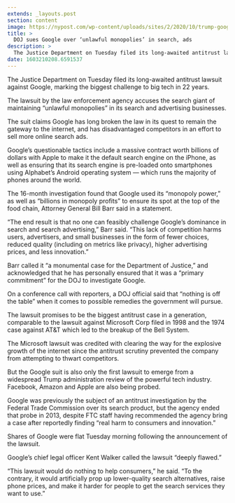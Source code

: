 ```yaml
--- 
extends: _layouts.post 
section: content 
image: https://nypost.com/wp-content/uploads/sites/2/2020/10/trump-google-01.jpg?quality=90&strip=all&w=1200 
title: > 
  DOJ sues Google over ‘unlawful monopolies’ in search, ads 
description: > 
  The Justice Department on Tuesday filed its long-awaited antitrust lawsuit against Google, marking the biggest challenge to big tech in 22 years.The lawsuit by the law enforcement agency accuses the search giant of maintaining “unlawful monopolies” in its search and advertising businesses.The suit claims Google has long broken the law in its quest to remain the gateway to the internet, and has disadvantaged competitors in an effort to sell more online search ads.“The end result is that no one can feasibly challenge Google’s dominance in search and search advertising,” Barr said.But the Google suit is also only the first lawsuit to emerge from a widespread Trump administration review of the powerful tech industry. 
date: 1603210208.6591537 
--- 
```

<div><p>The Justice Department on Tuesday filed its long-awaited antitrust lawsuit against Google, marking the biggest challenge to big tech in 22 years.</p>
<p>The lawsuit by the law enforcement agency accuses the search giant of maintaining &#8220;unlawful monopolies&#8221; in its search and advertising businesses.</p>
<p>The suit claims Google has long broken the law in its quest to remain the gateway to the internet, and has disadvantaged competitors in an effort to sell more online search ads.</p>
<p>Google&#8217;s questionable tactics include a massive contract worth billions of dollars with Apple to make it the default search engine on the iPhone, as well as ensuring that its search engine is pre-loaded onto smartphones using Alphabet&#8217;s Android operating system &#8212; which runs the majority of phones around the world.</p>
<p>The 16-month investigation found that Google used its &#8220;monopoly power,&#8221; as well as &#8220;billions in monopoly profits&#8221; to ensure its spot at the top of the food chain, Attorney General Bill Barr said in a statement.</p>
<p>&#8220;The end result is that no one can feasibly challenge Google&#8217;s dominance in search and search advertising,&#8221; Barr said. &#8220;This lack of competition harms users, advertisers, and small businesses in the form of fewer choices, reduced quality (including on metrics like privacy), higher advertising prices, and less innovation.&#8221;</p>
<p>Barr called it &#8220;a monumental case for the Department of Justice,&#8221; and acknowledged that he has personally ensured that it was a &#8220;primary commitment&#8221; for the DOJ to investigate Google.</p>
<p>On a conference call with reporters, a DOJ official said that &#8220;nothing is off the table&#8221; when it comes to possible remedies the government will pursue.</p>
<p>The lawsuit promises to be the biggest antitrust case in a generation, comparable to the lawsuit against Microsoft Corp filed in 1998 and the 1974 case against AT&amp;T which led to the breakup of the Bell System.</p>
<p>The Microsoft lawsuit was credited with clearing the way for the explosive growth of the internet since the antitrust scrutiny prevented the company from attempting to thwart competitors.</p>
<p>But the Google suit is also only the first lawsuit to emerge from a widespread Trump administration review of the powerful tech industry. Facebook, Amazon and Apple are also being probed.</p>
<p>Google was previously the subject of an antitrust investigation by the Federal Trade Commission over its search product, but the agency ended that probe in 2013, despite FTC staff having recommended the agency bring a case after reportedly finding &#8220;real harm to consumers and innovation.&#8221;</p>
<p>Shares of Google were flat Tuesday morning following the announcement of the lawsuit.</p>
<p>Google&#8217;s chief legal officer Kent Walker called the lawsuit &#8220;deeply flawed.&#8221;&#160;</p>
<p>&#8220;This lawsuit would do nothing to help consumers,&#8221; he said. &#8220;To the contrary, it would artificially prop up lower-quality search alternatives, raise phone prices, and make it harder for people to get the search services they want to use.&#8221;</p>
			</div>